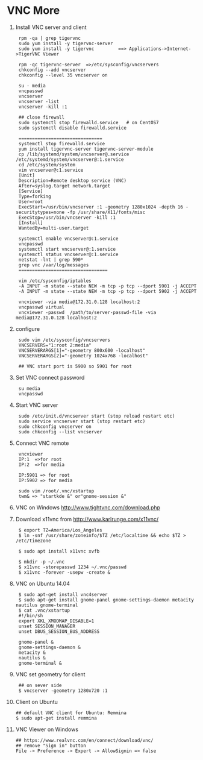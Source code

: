 VNC More
================

1. Install VNC server and client

        rpm -qa | grep tigervnc
        sudo yum install -y tigervnc-server
        sudo yum install -y tigervnc         ==> Applications->Internet->TigerVNC Viewer

        rpm -qc tigervnc-server  =>/etc/sysconfig/vncservers
        chkconfig --add vncserver
        chkconfig --level 35 vncserver on

        su - media
        vncpasswd
        vncserver
        vncserver -list
        vncserver -kill :1

        ## close firewall
        sudo systemctl stop firewalld.service   # on CentOS7
        sudo systemctl disable firewalld.service

        ===============================
        systemctl stop firewalld.service
        yum install tigervnc-server tigervnc-server-module
        cp /lib/systemd/system/vncserver@.service /etc/systemd/system/vncserver@:1.service
        cd /etc/system/system
        vim vncserver@:1.service
        [Unit]
        Description=Remote desktop service (VNC)
        After=syslog.target network.target
        [Service]
        Type=forking
        User=root
        ExecStart=/usr/bin/vncserver :1 -geometry 1280x1024 -depth 16 -securitytypes=none -fp /usr/share/X11/fonts/misc
        ExecStop=/usr/bin/vncserver -kill :1
        [Install]
        WantedBy=multi-user.target

        systemctl enable vncserver@:1.service
        vncpasswd
        systemctl start vncserver@:1.service
        systemctl status vncserver@:1.service
        netstat -lnt | grep 590*
        grep vnc /var/log/messages
        =================================

        vim /etc/sysconfig/iptables
        -A INPUT -m state --state NEW -m tcp -p tcp --dport 5901 -j ACCEPT
        -A INPUT -m state --state NEW -m tcp -p tcp --dport 5902 -j ACCEPT

        vncviewer -via media@172.31.0.128 localhost:2
        vncpasswd virtual
        vncviewer -passwd  /path/to/server-passwd-file -via media@172.31.0.128 localhost:2

2. configure

        sudo vim /etc/sysconfig/vncservers
        VNCSERVERS="1:root 2:media"
        VNCSERVERARGS[1]="-geometry 800x600 -localhost"
        VNCSERVERARGS[2]="-geometry 1024x768 -localhost"

        ## VNC start port is 5900 so 5901 for root

3. Set VNC connect password

        su media
        vncpasswd

4. Start VNC server

        sudo /etc/init.d/vncserver start (stop reload restart etc)
        sudo service vncserver start (stop restart etc)
        sudo chkconfig vncserver on
        sudo chkconfig --list vncserver

5. Connect VNC remote

        vncviewer
        IP:1  =>for root
        IP:2  =>for media

        IP:5901 => for root
        IP:5902 => for media

        sudo vim /root/.vnc/xstartup
        twm& => "startkde &" or"gnome-session &"

6. VNC on Windows http://www.tightvnc.com/download.php
7. Download x11vnc from http://www.karlrunge.com/x11vnc/

        $ export TZ=America/Los_Angeles
        $ ln -snf /usr/share/zoneinfo/$TZ /etc/localtime && echo $TZ > /etc/timezone

        $ sudo apt install x11vnc xvfb

        $ mkdir -p ~/.vnc
        $ x11vnc -storepasswd 1234 ~/.vnc/passwd
        $ x11vnc -forever -usepw -create &

8. VNC on Ubuntu 14.04

        $ sudo apt-get install vnc4server
        $ sudo apt-get install gnome-panel gnome-settings-daemon metacity nautilus gnome-terminal
        $ cat .vnc/xstartup
        #!/bin/sh
        export XKL_XMODMAP_DISABLE=1
        unset SESSION_MANAGER
        unset DBUS_SESSION_BUS_ADDRESS

        gnome-panel &
        gnome-settings-daemon &
        metacity &
        nautilus &
        gnome-terminal &

9. VNC set geometry for client

        ## on sever side
        $ vncserver -geometry 1280x720 :1

10. Client on Ubuntu

        ## default VNC client for Ubuntu: Remmina
        $ sudo apt-get install remmina

11. VNC Viewer on Windows

        ## https://www.realvnc.com/en/connect/download/vnc/
        ## remove "Sign in" button
        File -> Preference -> Expert -> AllowSignin => false
